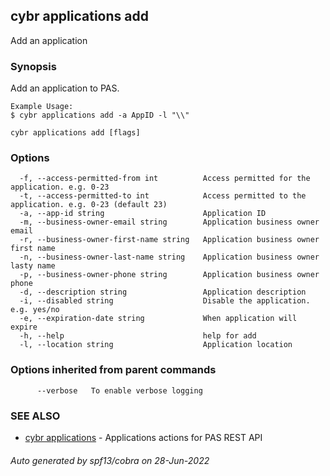 ## cybr applications add

Add an application

### Synopsis

Add an application to PAS.
	
	Example Usage:
	$ cybr applications add -a AppID -l "\\"

```
cybr applications add [flags]
```

### Options

```
  -f, --access-permitted-from int          Access permitted for the application. e.g. 0-23
  -t, --access-permitted-to int            Access permitted to the application. e.g. 0-23 (default 23)
  -a, --app-id string                      Application ID
  -m, --business-owner-email string        Application business owner email
  -r, --business-owner-first-name string   Application business owner first name
  -n, --business-owner-last-name string    Application business owner lasty name
  -p, --business-owner-phone string        Application business owner phone
  -d, --description string                 Application description
  -i, --disabled string                    Disable the application. e.g. yes/no
  -e, --expiration-date string             When application will expire
  -h, --help                               help for add
  -l, --location string                    Application location
```

### Options inherited from parent commands

```
      --verbose   To enable verbose logging
```

### SEE ALSO

* [cybr applications](cybr_applications.md)	 - Applications actions for PAS REST API

###### Auto generated by spf13/cobra on 28-Jun-2022
